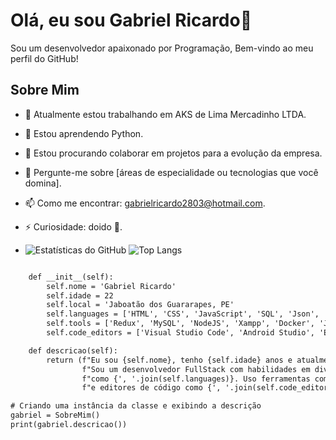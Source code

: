 # Olá, eu sou Gabriel Ricardo👋

Sou um desenvolvedor apaixonado por Programação, Bem-vindo ao meu perfil do GitHub!

## Sobre Mim

- 🔭 Atualmente estou trabalhando em AKS de Lima Mercadinho LTDA.
- 🌱 Estou aprendendo Python.
- 👯 Estou procurando colaborar em projetos para a evolução da empresa.
- 💬 Pergunte-me sobre [áreas de especialidade ou tecnologias que você domina].
- 📫 Como me encontrar: gabrielricardo2803@hotmail.com.
- ⚡ Curiosidade: doido 🤪.

- ![Estatísticas do GitHub](https://github-readme-stats.vercel.app/api?username=gabriellriicardo&show_icons=true&theme=radical) ![Top Langs](https://github-readme-stats.vercel.app/api/top-langs/?username=gabriellriicardo&layout=compact&theme=radical)

```html

    def __init__(self):
        self.nome = 'Gabriel Ricardo'
        self.idade = 22
        self.local = 'Jaboatão dos Guararapes, PE'
        self.languages = ['HTML', 'CSS', 'JavaScript', 'SQL', 'Json', 'Java', 'PHP', 'Dart', 'TypeScript', 'NoSQL']
        self.tools = ['Redux', 'MySQL', 'NodeJS', 'Xampp', 'Docker', 'JWT', 'Jest', 'RTL', 'MongoDB', 'Express', 'Laravel', 'Flutter', 'React']
        self.code_editors = ['Visual Studio Code', 'Android Studio', 'Eclipse']

    def descricao(self):
        return (f"Eu sou {self.nome}, tenho {self.idade} anos e atualmente moro em {self.local}. "
                f"Sou um desenvolvedor FullStack com habilidades em diversas linguagens de programação "
                f"como {', '.join(self.languages)}. Uso ferramentas como {', '.join(self.tools)} "
                f"e editores de código como {', '.join(self.code_editors)}.")

# Criando uma instância da classe e exibindo a descrição
gabriel = SobreMim()
print(gabriel.descricao())
